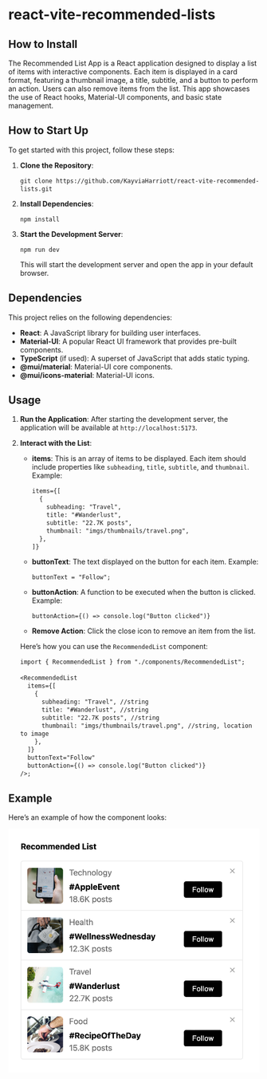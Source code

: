 # react-vite-recommended-lists

## How to Install

The Recommended List App is a React application designed to display a list of items with interactive components. Each item is displayed in a card format, featuring a thumbnail image, a title, subtitle, and a button to perform an action. Users can also remove items from the list. This app showcases the use of React hooks, Material-UI components, and basic state management.

## How to Start Up

To get started with this project, follow these steps:

1. **Clone the Repository**:

   ```
   git clone https://github.com/KayviaHarriott/react-vite-recommended-lists.git
   ```

2. **Install Dependencies**:

   ```
   npm install
   ```

3. **Start the Development Server**:
   ```
   npm run dev
   ```
   This will start the development server and open the app in your default browser.

## Dependencies

This project relies on the following dependencies:

- **React**: A JavaScript library for building user interfaces.
- **Material-UI**: A popular React UI framework that provides pre-built components.
- **TypeScript** (if used): A superset of JavaScript that adds static typing.
- **@mui/material**: Material-UI core components.
- **@mui/icons-material**: Material-UI icons.

## Usage

1. **Run the Application**:
   After starting the development server, the application will be available at `http://localhost:5173`.

2. **Interact with the List**:

   - **items**: This is an array of items to be displayed. Each item should include properties like `subheading`, `title`, `subtitle`, and `thumbnail`. Example:

     ```tsx
     items={[
       {
         subheading: "Travel",
         title: "#Wanderlust",
         subtitle: "22.7K posts",
         thumbnail: "imgs/thumbnails/travel.png",
       },
     ]}
     ```

   - **buttonText**: The text displayed on the button for each item. Example:

     ```tsx
     buttonText = "Follow";
     ```

   - **buttonAction**: A function to be executed when the button is clicked. Example:

     ```tsx
     buttonAction={() => console.log("Button clicked")}
     ```

   - **Remove Action**: Click the close icon to remove an item from the list.

   Here’s how you can use the `RecommendedList` component:

   ```tsx
   import { RecommendedList } from "./components/RecommendedList";

   <RecommendedList
     items={[
       {
         subheading: "Travel", //string
         title: "#Wanderlust", //string
         subtitle: "22.7K posts", //string
         thumbnail: "imgs/thumbnails/travel.png", //string, location to image
       },
     ]}
     buttonText="Follow"
     buttonAction={() => console.log("Button clicked")}
   />;
   ```

## Example

Here’s an example of how the component looks:

![Recommended List App Screenshot](https://raw.githubusercontent.com/KayviaHarriott/react-vite-recommended-lists/main/public/imgs/sample.png)
